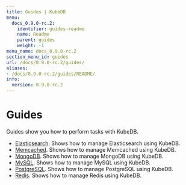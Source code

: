 ```yaml
---
title: Guides | KubeDB
menu:
  docs_0.9.0-rc.2:
    identifier: guides-readme
    name: Readme
    parent: guides
    weight: -1
menu_name: docs_0.9.0-rc.2
section_menu_id: guides
url: /docs/0.9.0-rc.2/guides/
aliases:
- /docs/0.9.0-rc.2/guides/README/
info:
  version: 0.9.0-rc.2
---
```


# Guides

Guides show you how to perform tasks with KubeDB.

- [Elasticsearch](/docs/0.9.0-rc.2/guides/elasticsearch/README). Shows how to manage Elasticsearch using KubeDB.
- [Memcached](/docs/0.9.0-rc.2/guides/memcached/README). Shows how to manage Memcached using KubeDB.
- [MongoDB](/docs/0.9.0-rc.2/guides/mongodb/README). Shows how to manage MongoDB using KubeDB.
- [MySQL](/docs/0.9.0-rc.2/guides/mysql/README). Shows how to manage MySQL using KubeDB.
- [PostgreSQL](/docs/0.9.0-rc.2/guides/postgres/README). Shows how to manage PostgreSQL using KubeDB.
- [Redis](/docs/0.9.0-rc.2/guides/redis/README). Shows how to manage Redis using KubeDB.

